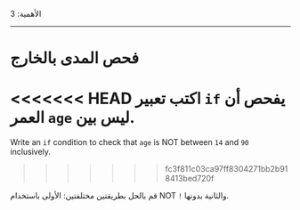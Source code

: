 الأهمية: 3

---

# فحص المدى بالخارج

<<<<<<< HEAD
اكتب تعبير `if` يفحص أن العمر `age` ليس بين.
=======
Write an `if` condition to check that `age` is NOT between `14` and `90` inclusively.
>>>>>>> fc3f811c03ca97ff8304271bb2b918413bed720f

قم بالحل بطريقتين مختلفتين: الأولى باستخدام NOT `!` والثانية بدونها.
